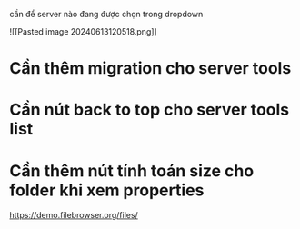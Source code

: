 
cần để server nào đang được chọn trong dropdown

![[Pasted image 20240613120518.png]]

# Cần thêm migration cho server tools

# Cần nút back to top cho server tools list

# Cần thêm nút tính toán size cho folder khi xem properties

https://demo.filebrowser.org/files/
